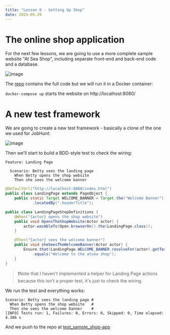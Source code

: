 ```yaml
---
title: "Lesson 8 - Setting Up Shop"
date: 2025-05-29
---
```


# The online shop application
For the next few lessons, we are going to use a more complete sample website "At Sea Shop", including separate front-end and back-end code and a database.

![image](https://github.com/user-attachments/assets/38be042e-4150-4211-8937-26e9979d7f2a)

The [repo](https://github.com/softwaretestingcentre/atsea-sample-shop-app) contains the full code but we will run it in a Docker container:

`docker-compose up` starts the website on http://localhost:8080/

# A new test framework
We are going to create a new test framework - basically a clone of the one we used for JobHunt:

![image](https://github.com/user-attachments/assets/4509e9b3-7b3c-4a21-9716-a652a361d6da)

Then we'll start to build a BDD-style test to check the wiring:
```gherkin
Feature: Landing Page

  Scenario: Betty sees the landing page
    When Betty opens the shop website
    Then she sees the welcome banner
```

```java
@DefaultUrl("http://localhost:8080/index.html")
public class LandingPage extends PageObject {
    public static Target WELCOME_BANNER = Target.the("Welcome Banner")
            .locatedBy(".headerTitle");
```

```java
public class LandingPageStepDefinitions {
    @When("{actor} opens the shop website")
    public void OpensTheShopWebsite(Actor actor) {
        actor.wasAbleTo(Open.browserOn().the(LandingPage.class));
    }

    @Then("{actor} sees the welcome banner")
    public void sheSeesTheWelcomeBanner(Actor actor) {
        Ensure.that(LandingPage.WELCOME_BANNER.resolveFor(actor).getText())
            .equals("Welcome to the atsea shop");
    }
}
```

> ❗Note that I haven't implemented a helper for Landing Page actions because this isn't a proper test, it's just to check the wiring.

We run the test and everything works:
```
Scenario: Betty sees the landing page # 
  When Betty opens the shop website   # 
  Then she sees the welcome banner    # 
[INFO] Tests run: 1, Failures: 0, Errors: 0, Skipped: 0, Time elapsed: 4.386 s
```

And we push to the repo at [test_sample_shop-app](https://github.com/softwaretestingcentre/test_sample_shop-app)

